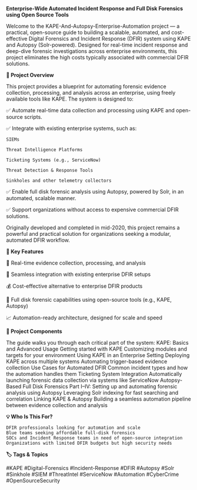 **Enterprise-Wide Automated Incident Response and Full Disk Forensics using Open Source Tools**

Welcome to the KAPE-And-Autopsy-Enterprise-Automation project — a practical, open-source guide to building a scalable, automated, and cost-effective Digital Forensics and Incident Response (DFIR) system using KAPE and Autopsy (Solr-powered). Designed for real-time incident response and deep-dive forensic investigations across enterprise environments, this project eliminates the high costs typically associated with commercial DFIR solutions.

**🧠 Project Overview**

This project provides a blueprint for automating forensic evidence collection, processing, and analysis across an enterprise, using freely available tools like KAPE. The system is designed to:

✅ Automate real-time data collection and processing using KAPE and open-source scripts.

✅ Integrate with existing enterprise systems, such as:

	SIEMs

 	Threat Intelligence Platforms
	
 	Ticketing Systems (e.g., ServiceNow)
	
 	Threat Detection & Response Tools
	
 	Sinkholes and other telemetry collectors

✅ Enable full disk forensic analysis using Autopsy, powered by Solr, in an automated, scalable manner.

✅ Support organizations without access to expensive commercial DFIR solutions.

Originally developed and completed in mid-2020, this project remains a powerful and practical solution for organizations seeking a modular, automated DFIR workflow.

**🌟 Key Features**

🔄 Real-time evidence collection, processing, and analysis

🔌 Seamless integration with existing enterprise DFIR setups

💰 Cost-effective alternative to enterprise DFIR products

🧰 Full disk forensic capabilities using open-source tools (e.g., KAPE, Autopsy)

📈 Automation-ready architecture, designed for scale and speed

**🧩 Project Components**

The guide walks you through each critical part of the system:
KAPE: Basics and Advanced Usage
	Getting started with KAPE
	Customizing modules and targets for your environment
Using KAPE in an Enterprise Setting
	Deploying KAPE across multiple systems
	Automating trigger-based evidence collection
Use Cases for Automated DFIR
	Common incident types and how the automation handles them
Ticketing System Integration
	Automatically launching forensic data collection via systems like ServiceNow
Autopsy-Based Full Disk Forensics
	Part I–IV: Setting up and automating forensic analysis using Autopsy
	Leveraging Solr indexing for fast searching and correlation
Linking KAPE & Autopsy
	Building a seamless automation pipeline between evidence collection and analysis

**💡 Who Is This For?**

	DFIR professionals looking for automation and scale
	Blue teams seeking affordable full-disk forensics
	SOCs and Incident Response teams in need of open-source integration
	Organizations with limited DFIR budgets but high security needs

**🏷️ Tags & Topics**

#KAPE #Digital-Forensics #Incident-Response #DFIR #Autopsy #Solr #Sinkhole #SIEM #ThreatIntel #ServiceNow #Automation #CyberCrime #OpenSourceSecurity
